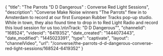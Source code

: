 {
    "title": "The Parrots \"D D Dangerous\" : Converse Red Light Sessions",
    "description": "Converse Make Noise winners \"The Parrots\" flew in to Amsterdam to record at our first European Rubber Tracks pop-up studio. While in town, they also found time to drop in to Red Light Radio and record this loud session for us too.\n\nTrack: \"D D Dangerous\"",
    "channelid": "168524",
    "videoid": "6419352",
    "date_created": "1444073443",
    "date_modified": "1445023391",
    "type": "captivate",
    "layout": "channelVideo",
    "url": "\/converse\/the-parrots-d-d-dangerous-converse-red-light-sessions\/168524-6419352"
}